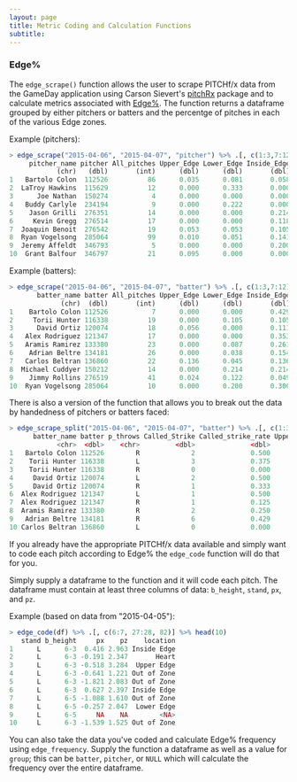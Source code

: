 ```yaml
---
layout: page
title: Metric Coding and Calculation Functions
subtitle: 
---
```



### Edge% 

The `edge_scrape()` function allows the user to scrape PITCHf/x data from the GameDay application using Carson Sievert's [pitchRx](https://github.com/cpsievert/pitchRx) package and to calculate metrics associated with [Edge%](https://billpetti.shinyapps.io/edge_shiny/). The function returns a dataframe grouped by either pitchers or batters and the percentge of pitches in each of the various Edge zones.

Example (pitchers):

```r
> edge_scrape("2015-04-06", "2015-04-07", "pitcher") %>% .[, c(1:3,7:12)] %>% head(10)
     pitcher_name pitcher All_pitches Upper_Edge Lower_Edge Inside_Edge Outside_Edge Heart Out_of_Zone
            (chr)   (dbl)       (int)      (dbl)      (dbl)       (dbl)        (dbl) (dbl)       (dbl)
1   Bartolo Colon  112526          86      0.035      0.081       0.058        0.151 0.209       0.465
2  LaTroy Hawkins  115629          12      0.000      0.333       0.000        0.000 0.083       0.583
3      Joe Nathan  150274           4      0.000      0.000       0.000        0.000 0.000       1.000
4   Buddy Carlyle  234194           9      0.000      0.222       0.000        0.000 0.333       0.444
5    Jason Grilli  276351          14      0.000      0.000       0.214        0.000 0.286       0.500
6     Kevin Gregg  276514          17      0.000      0.000       0.118        0.176 0.235       0.471
7  Joaquin Benoit  276542          19      0.053      0.053       0.105        0.000 0.158       0.632
8  Ryan Vogelsong  285064          99      0.010      0.051       0.141        0.061 0.182       0.556
9  Jeremy Affeldt  346793           5      0.000      0.000       0.200        0.000 0.000       0.800
10  Grant Balfour  346797          21      0.095      0.000       0.000        0.048 0.333       0.524
```

Example (batters):

```r
> edge_scrape("2015-04-06", "2015-04-07", "batter") %>% .[, c(1:3,7:12)] %>% head(10)
       batter_name batter All_pitches Upper_Edge Lower_Edge Inside_Edge Outside_Edge Heart Out_of_Zone
             (chr)  (dbl)       (int)      (dbl)      (dbl)       (dbl)        (dbl) (dbl)       (dbl)
1    Bartolo Colon 112526           7      0.000      0.000       0.429        0.000 0.143       0.429
2     Torii Hunter 116338          19      0.000      0.105       0.105        0.105 0.000       0.684
3      David Ortiz 120074          18      0.056      0.000       0.111        0.056 0.222       0.556
4   Alex Rodriguez 121347          17      0.000      0.000       0.353        0.000 0.118       0.529
5   Aramis Ramirez 133380          23      0.000      0.087       0.261        0.000 0.261       0.391
6    Adrian Beltre 134181          26      0.000      0.038       0.154        0.115 0.231       0.462
7   Carlos Beltran 136860          22      0.136      0.045       0.136        0.000 0.136       0.545
8  Michael Cuddyer 150212          14      0.000      0.214       0.214        0.000 0.214       0.357
9    Jimmy Rollins 276519          41      0.024      0.122       0.049        0.049 0.220       0.537
10  Ryan Vogelsong 285064          10      0.000      0.200       0.300        0.000 0.200       0.300
```

There is also a version of the function that allows you to break out the data by handedness of pitchers or batters faced:

```r
> edge_scrape_split("2015-04-06", "2015-04-07", "batter") %>% .[, c(1:3,7:12)] %>% head(10)
      batter_name batter p_throws Called_Strike Called_strike_rate Upper_Edge Lower_Edge
            <chr>  <dbl>    <chr>         <dbl>              <dbl>      <dbl>      <dbl>
1   Bartolo Colon 112526        R             2              0.500      0.000      0.000
2    Torii Hunter 116338        L             3              0.375      0.000      0.133
3    Torii Hunter 116338        R             0              0.000      0.000      0.000
4     David Ortiz 120074        L             2              0.500      0.083      0.000
5     David Ortiz 120074        R             1              0.333      0.000      0.000
6  Alex Rodriguez 121347        L             1              0.500      0.000      0.000
7  Alex Rodriguez 121347        R             1              0.125      0.000      0.000
8  Aramis Ramirez 133380        R             2              0.250      0.000      0.087
9   Adrian Beltre 134181        R             6              0.429      0.000      0.038
10 Carlos Beltran 136860        L             0              0.000      0.143      0.000
```

If you already have the appropriate PITCHf/x data available and simply want to code each pitch according to Edge% the `edge_code` function will do that for you.

Simply supply a dataframe to the function and it will code each pitch. The dataframe must contain at least three columns of data: `b_height`, `stand`, `px`, and `pz`.

Example (based on data from "2015-04-05"):

```r
> edge_code(df) %>% .[, c(6:7, 27:28, 82)] %>% head(10)
   stand b_height     px    pz    location
1      L      6-3  0.416 2.963 Inside Edge
2      L      6-3 -0.191 2.347       Heart
3      L      6-3 -0.518 3.284  Upper Edge
4      L      6-3 -0.641 1.221 Out of Zone
5      L      6-3 -1.821 2.083 Out of Zone
6      L      6-3  0.627 2.397 Inside Edge
7      L      6-5 -1.088 1.610 Out of Zone
8      L      6-5 -0.257 2.047  Lower Edge
9      L      6-5     NA    NA        <NA>
10     L      6-3 -1.539 1.525 Out of Zone
```

You can also take the data you've coded and calculate Edge% frequency using `edge_frequency`. Supply the function a dataframe as well as a value for `group`; this can be `batter`, `pitcher`, or `NULL` which will calculate the frequency over the entire dataframe.

